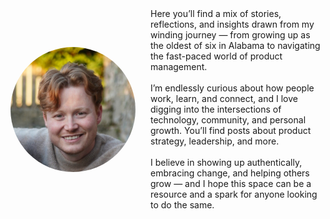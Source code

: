 <div style="display: flex; align-items: center; gap: 24px;">
  <img src="assets/headshot.jpeg" alt="Headshot"
       style="border-radius: 50%; width: 200px; height: 200px; object-fit: cover;" />
  <div>
    Here you’ll find a mix of stories, reflections, and insights drawn from my winding journey — from growing up as the oldest of six in Alabama to navigating the fast-paced world of product management.<br><br>
    I’m endlessly curious about how people work, learn, and connect, and I love digging into the intersections of technology, community, and personal growth. You’ll find posts about product strategy, leadership, and more.<br><br>
    I believe in showing up authentically, embracing change, and helping others grow — and I hope this space can be a resource and a spark for anyone looking to do the same.
  </div>
</div>
